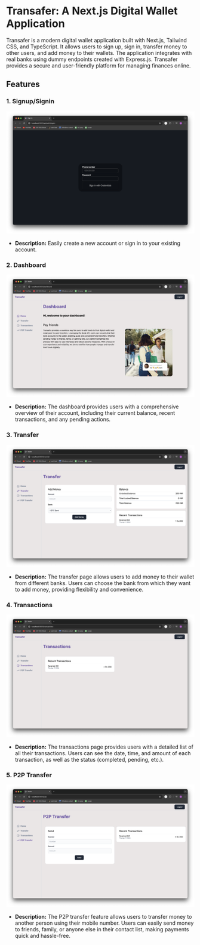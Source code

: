 # Transafer: A Next.js Digital Wallet Application

Transafer is a modern digital wallet application built with Next.js, Tailwind CSS, and TypeScript. It allows users to sign up, sign in, transfer money to other users, and add money to their wallets. The application integrates with real banks using dummy endpoints created with Express.js. Transafer provides a secure and user-friendly platform for managing finances online.

## Features

### 1. Signup/Signin
![Signin Page](./images/signin.png)

- **Description:** Easily create a new account or sign in to your existing account.

### 2. Dashboard
![Dashboard Page](./images/1.png)

- **Description:** The dashboard provides users with a comprehensive overview of their account, including their current balance, recent transactions, and any pending actions. 

### 3. Transfer
![Transfer Page](./images/2.png)

- **Description:** The transfer page allows users to add money to their wallet from different banks. Users can choose the bank from which they want to add money, providing flexibility and convenience.

### 4. Transactions
![Transactions Page](./images/3.png)

- **Description:** The transactions page provides users with a detailed list of all their transactions. Users can see the date, time, and amount of each transaction, as well as the status (completed, pending, etc.). 

### 5. P2P Transfer
![Filter Search](./images/4.png)

- **Description:** The P2P transfer feature allows users to transfer money to another person using their mobile number. Users can easily send money to friends, family, or anyone else in their contact list, making payments quick and hassle-free.
